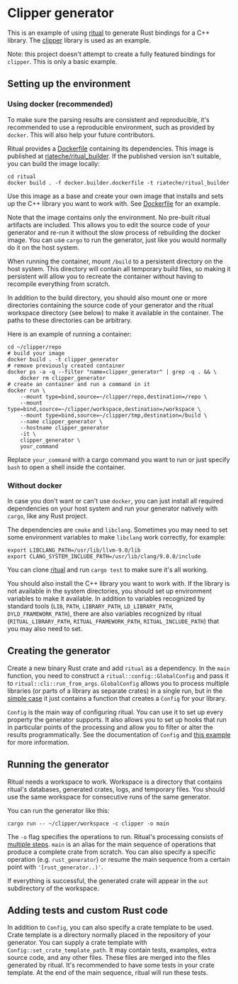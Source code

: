 # Clipper generator

This is an example of using [ritual](https://github.com/rust-qt/ritual) to generate Rust bindings for a C++ library. The [clipper](http://www.angusj.com/delphi/clipper.php) library is used as an example.

Note: this project doesn't attempt to create a fully featured bindings for `clipper`. This is only a basic example. 

## Setting up the environment

### Using docker (recommended)

To make sure the parsing results are consistent and reproducible, it's recommended to use a reproducible environment, such as provided by `docker`. This will also help your future contributors.

Ritual provides a [Dockerfile](https://github.com/rust-qt/ritual/blob/master/docker.builder.dockerfile) containing its dependencies. This image is published at [riateche/ritual_builder](https://hub.docker.com/r/riateche/ritual_builder). If the published version isn't suitable, you can build the image locally:
```
cd ritual
docker build . -f docker.builder.dockerfile -t riateche/ritual_builder
``` 

Use this image as a base and create your own image that installs and sets up the C++ library you want to work with. See [Dockerfile](Dockerfile) for an example.

Note that the image contains only the environment. No pre-built ritual artifacts are included. This allows you to edit the source code of your generator and re-run it without the slow process of rebuilding the docker image. You can use `cargo` to run the generator, just like you would normally do it on the host system.

When running the container, mount `/build` to a persistent directory on the host system. This directory will contain all temporary build files, so making it persistent will allow you to recreate the container without having to recompile everything from scratch.  

In addition to the build directory, you should also mount one or more directories containing the source code of your generator and the ritual workspace directory (see below) to make it available in the container. The paths to these directories can be arbitrary.

Here is an example of running a container:
```
cd ~/clipper/repo
# build your image
docker build . -t clipper_generator
# remove previously created container
docker ps -a -q --filter "name=clipper_generator" | grep -q . && \
    docker rm clipper_generator
# create an container and run a command in it
docker run \
    --mount type=bind,source=~/clipper/repo,destination=/repo \
    --mount type=bind,source=~/clipper/workspace,destination=/workspace \
    --mount type=bind,source=~/clipper/tmp,destination=/build \
    --name clipper_generator \
    --hostname clipper_generator
    -it \
    clipper_generator \
    your_command
```
Replace `your_command` with a cargo command you want to run or just specify `bash` to open a shell inside the container. 

### Without docker

In case you don't want or can't use `docker`, you can just install all required dependencies on your host system and run your generator natively with `cargo`, like any Rust project.

The dependencies are  `cmake` and `libclang`. Sometimes you may need to set some environment variables to make `libclang` work correctly, for example:
```
export LIBCLANG_PATH=/usr/lib/llvm-9.0/lib
export CLANG_SYSTEM_INCLUDE_PATH=/usr/lib/clang/9.0.0/include
```  
You can clone [ritual](https://github.com/rust-qt/ritual) and run `cargo test` to make sure it's all working.

You should also install the C++ library you want to work with. If the library is not available in the system directories, you should set up environment variables to make it available. In addition to variables recognized by standard tools (`LIB`, `PATH`, `LIBRARY_PATH`, `LD_LIBRARY_PATH`, `DYLD_FRAMEWORK_PATH`), there are also variables recognized by ritual (`RITUAL_LIBRARY_PATH`, `RITUAL_FRAMEWORK_PATH`, `RITUAL_INCLUDE_PATH`) that you may also need to set.

## Creating the generator

Create a new binary Rust crate and add `ritual` as a dependency. In the `main` function, you need to construct a `ritual::config::GlobalConfig` and pass it to `ritual::cli::run_from_args`. `GlobalConfig` allows you to process multiple libraries (or parts of a library as separate crates) in a single run, but in the [simple case](src/main.rs) it just contains a function that creates a `Config` for your library.

`Config` is the main way of configuring ritual. You can use it to set up every property the generator supports. It also allows you to set up hooks that run in particular points of the processing and allow you to filter or alter the results programmatically. See the documentation of `Config` and [this example](src/main.rs) for more information.

## Running the generator
 
Ritual needs a workspace to work. Workspace is a directory that contains ritual's databases, generated crates, logs, and temporary files. You should use the same workspace for consecutive runs of the same generator.  

You can run the generator like this:
```
cargo run -- ~/clipper/workspace -c clipper -o main
```
The `-o` flag specifies the operations to run. Ritual's processing consists of [multiple steps](https://github.com/rust-qt/ritual/blob/master/ritual/src/processor.rs). `main` is an alias for the main sequence of operations that produce a complete crate from scratch. You can also specify a specific operation (e.g. `rust_generator`) or resume the main sequence from a certain point with `'[rust_generator..)'`.

If everything is successful, the generated crate will appear in the `out` subdirectory of the workspace.

## Adding tests and custom Rust code

In addition to `Config`, you can also specify a crate template to be used. Crate template is a directory normally placed in the repository of your generator. You can supply a crate template with `Config::set_crate_template_path`. It may contain tests, examples, extra source code, and any other files. These files are merged into the files generated by ritual. It's recommended to have some tests in your crate template. At the end of the main sequence, ritual will run these tests. 
